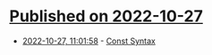 # [Published on 2022-10-27](index.md)

* [2022-10-27, 11:01:58](https://lobste.rs/s/u000ag/const_syntax) - [Const Syntax](https://blog.yoshuawuyts.com/const-syntax/#the-need-to-specialize)
